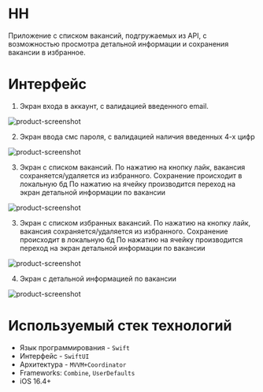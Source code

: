 # HH

Приложение с списком вакансий, подгружаемых из API, с возможностью просмотра детальной информации и сохранения вакансии в избранное.

# Интерфейс
1. Экран входа в аккаунт, с валидацией введенного email.

![product-screenshot](Images/login.gif)

2. Экран ввода смс пароля, с валидацией наличия введенных 4-х цифр

![product-screenshot](Images/sms.gif)

3. Экран с списком вакансий.
По нажатию на кнопку лайк, вакансия сохраняется/удаляется из избранного.
Сохранение происходит в локальную бд
По нажатию на ячейку производится переход на экран детальной информации по вакансии

![product-screenshot](Images/vacancies.gif)

3. Экран с списком избранных вакансий.
По нажатию на кнопку лайк, вакансия сохраняется/удаляется из избранного.
Сохранение происходит в локальную бд
По нажатию на ячейку производится переход на экран детальной информации по вакансии

![product-screenshot](Images/favorites.gif)

4. Экран с детальной информацией по вакансии

![product-screenshot](Images/description.gif)

# Используемый стек технологий
- Язык программирования - `Swift`
- Интерфейс - `SwiftUI`
- Архитектура - `MVVM+Coordinator`
- Frameworks: `Combine`, `UserDefaults`
- iOS 16.4+
